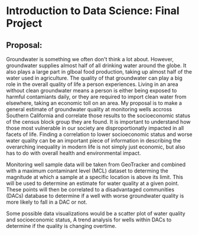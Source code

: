 # Introduction to Data Science: Final Project

## Proposal:

Groundwater is something we often don't think a lot about. However, groundwater supplies almost half of all drinking water around the globe. It also plays a large part in glboal food production, taking up almost half of the water used in agriculture. The quality of that groundwater can play a big role in the overall quality of life a person experiences. Living in an area without clean groundwater means a person is either being exposed to harmful contamiants daily, or they are required to import clean water from elsewhere, taking an economic toll on an area. My proposal is to make a general estimate of groundwater quality at monitoring wells accross Southern California and correlate those results to the socioeconomic status of the census block group they are found. It is important to understand how those most vulnerable in our society are disproportionatly impacted in all facets of life. Finding a correlation to lower socioeconomic status and worse water quality can be an important piece of information in describing the overarching inequality in modern life is not simply just economic, but also has to do with overall health and environmental impact.

Monitoring well sample data will be taken from GeoTracker and combined with a maximum contaminant level (MCL) dataset to determing the magnitude at which a sample at a specific location is above its limit. This will be used to determine an estimate for water quality at a given point. These points will then be correlated to a disadvantaged communities (DACs) database to determine if a well with worse groundwater quality is more likely to fall in a DAC or not.

Some possible data visualizations would be a scatter plot of water quality and socioeconomic status, A trend analysis for wells within DACs to determine if the quality is changing overtime.
